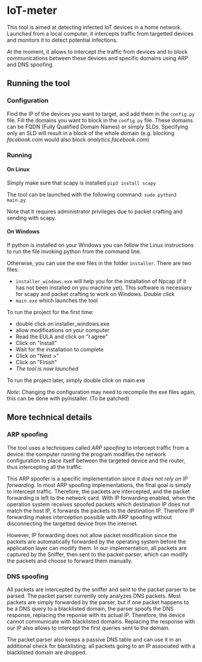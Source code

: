# IoT-meter

This tool is aimed at detecting infected IoT devices in a home network. Launched from a local computer, it intercepts traffic from targetted devices and monitors it to detect potential infections.

At the moment, it allows to intercept the traffic from devices and to block communications between these devices and specific domains using ARP and DNS spoofing.


## Running the tool

### Configuration

Find the IP of the devices you want to target, and add them in the `config.py` file.
Fill the domains you want to block in the `config.py` file. These domains can be FQDN (Fully Qualified Domain Names) or simply SLDs. Specifying only an SLD will result in a block of the whole domain (e.g. blocking *facebook.com* would also block *analytics.facebook.com*)

### Running
#### On Linux
Simply make sure that scapy is installed
`pip3 install scapy`

The tool can be launched with the following command:
`sudo python3 main.py`

Note that it requires administrator privileges due to packet crafting and sending with scapy.

#### On Windows
If python is installed on your Windows you can follow the Linux instructions to run the file invoking python from the command line.

Otherwise, you can use the exe files in the folder `ìnstaller`. There are two files:
- `installer_windows.exe` will help you for the installation of Npcap (if it has not been installed on you machine yet). This software is necessary for scapy and packet crafting to work on Windows. Double click
- `main.exe` which launches the tool

To run the project for the first time:
- double click on installer_windows.exe
- allow modifications on your computer
- Read the EULA and click on "I agree"
- Click on "Install"
- Wait for the installation to complete
- Click on "Next >"
- Click on "Finish"
- *The tool is now launched*

To run the project later, simply double click on main.exe

*Note*: Changing the configuration may need to recompile the exe files again, this can be done with pyinstaller. (To be patched)

## More technical details

### ARP spoofing
The tool uses a techniques called *ARP spoofing* to intercept traffic from a device: the computer running the program modifies the network configuration to place itself between the targeted device and the router, thus intercepting all the traffic.

This ARP spoofer is a specific implementation since *it does not rely on IP forwarding*. In most ARP spoofing implementations, the final goal is simply to intercept traffic. Therefore, the packets are intercepted, and the packet forwarding is left to the network card. With IP forwarding enabled, when the operation system receives spoofed packets which destination IP does not match the host IP, it forwards the packets to the destination IP. Therefore IP forwarding makes interception possible with ARP spoofing without disconnecting the targetted device from the internet.

However, IP forwarding does not allow packet modification since the packets are automatically forwarded by the operating system before the application layer can modify them. In our implementation, all packets are captured by the Sniffer, then sent to the packet parser, which can modify the packets and choose to forward them manually.

### DNS spoofing
All packets are intercepted by the sniffer and sent to the packet parser to be parsed. The packet parser currently only analyzes DNS packets. Most packets are simply forwarded by the parser, but if one packet happens to be a DNS query to a blacklisted domain, the parser spoofs the DNS response, replacing the reponse with its actual IP. Therefore, the device cannot communicate with blacklisted domains. Replacing the response with our IP also allows to intercept the first queries sent to the domain.

The packet parser also keeps a passive DNS table and can use it in an additional check for blacklisting: all packets going to an IP associated with a blacklisted domain are dropped.